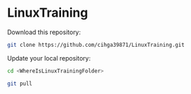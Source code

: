 # LinuxTraining

Download this repository:

```sh
git clone https://github.com/cihga39871/LinuxTraining.git
```

Update your local repository:

```sh
cd <WhereIsLinuxTrainingFolder>

git pull
```

